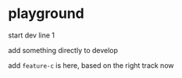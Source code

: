 # playground
start dev
line 1

add something directly to develop

add `feature-c` is here, based on the right track now
